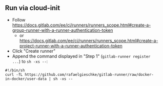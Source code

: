 ## Run via cloud-init

- Follow <https://docs.gitlab.com/ee/ci/runners/runners_scope.html#create-a-group-runner-with-a-runner-authentication-token>
  - or <https://docs.gitlab.com/ee/ci/runners/runners_scope.html#create-a-project-runner-with-a-runner-authentication-token>
- Click "Create runner"
- Append the command displayed in "Step 1" (`gitlab-runner register ...`) to `sh -xs --`:

```
#!/bin/sh
curl -fL https://github.com/rafaelgieschke/gitlab-runner/raw/docker-in-docker/user-data | sh -xs -- 
```
